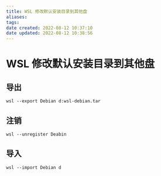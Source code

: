 ```yaml
---
title: WSL 修改默认安装目录到其他盘
aliases: 
tags: 
date created: 2022-08-12 10:37:10
date updated: 2022-08-12 10:38:56
---
```


# WSL 修改默认安装目录到其他盘

## 导出

```shell
wsl --export Debian d:wsl-debian.tar
```

## 注销

```shell
wsl --unregister Deabin
```

## 导入
```shell
wsl --import Debian d
```